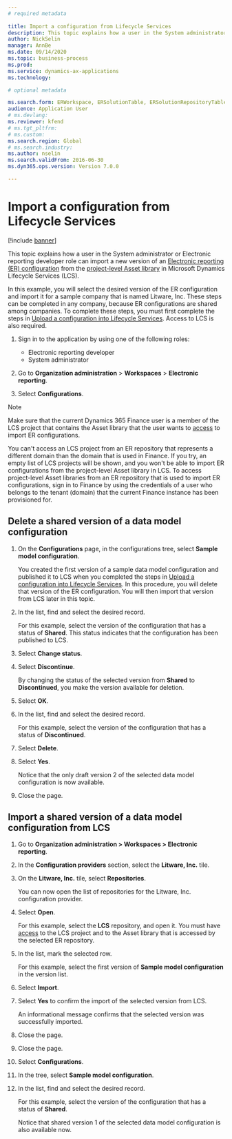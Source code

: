 ```yaml
--- 
# required metadata 
 
title: Import a configuration from Lifecycle Services
description: This topic explains how a user in the System administrator or Electronic reporting developer role can import a new version of an Electronic reporting (ER) configuration from Microsoft Dynamics Lifecycle Services (LCS). 
author: NickSelin
manager: AnnBe 
ms.date: 09/14/2020
ms.topic: business-process 
ms.prod:  
ms.service: dynamics-ax-applications 
ms.technology:  

# optional metadata 

ms.search.form: ERWorkspace, ERSolutionTable, ERSolutionRepositoryTable, ERSolutionImport
audience: Application User 
# ms.devlang:  
ms.reviewer: kfend
# ms.tgt_pltfrm:  
# ms.custom:  
ms.search.region: Global
# ms.search.industry: 
ms.author: nselin
ms.search.validFrom: 2016-06-30 
ms.dyn365.ops.version: Version 7.0.0

---
```


# Import a configuration from Lifecycle Services

[!include [banner](../../includes/banner.md)]

This topic explains how a user in the System administrator or Electronic reporting developer role can import a new version of an [Electronic reporting (ER) configuration](../general-electronic-reporting.md#Configuration) from the [project-level Asset library](../../lifecycle-services/asset-library.md) in Microsoft Dynamics Lifecycle Services (LCS).

In this example, you will select the desired version of the ER configuration and import it for a sample company that is named Litware, Inc. These steps can be completed in any company, because ER configurations are shared among companies. To complete these steps, you must first complete the steps in [Upload a configuration into Lifecycle Services](er-upload-configuration-into-lifecycle-services.md). Access to LCS is also required.

1. Sign in to the application by using one of the following roles:

    - Electronic reporting developer
    - System administrator

2. Go to **Organization administration** \> **Workspaces** \> **Electronic reporting**.
3. Select **Configurations**.

<a name="accessconditions"></a>
> [!NOTE]
> Make sure that the current Dynamics 365 Finance user is a member of the LCS project that contains the Asset library that the user wants to [access](../../lifecycle-services/asset-library.md#asset-library-support) to import ER configurations.
>
> You can't access an LCS project from an ER repository that represents a different domain than the domain that is used in Finance. If you try, an empty list of LCS projects will be shown, and you won't be able to import ER configurations from the project-level Asset library in LCS. To access project-level Asset libraries from an ER repository that is used to import ER configurations, sign in to Finance by using the credentials of a user who belongs to the tenant (domain) that the current Finance instance has been provisioned for.

## Delete a shared version of a data model configuration

1. On the **Configurations** page, in the configurations tree, select **Sample model configuration**.

    You created the first version of a sample data model configuration and published it to LCS when you completed the steps in [Upload a configuration into Lifecycle Services](er-upload-configuration-into-lifecycle-services.md). In this procedure, you will delete that version of the ER configuration. You will then import that version from LCS later in this topic.

2. In the list, find and select the desired record.

    For this example, select the version of the configuration that has a status of **Shared**. This status indicates that the configuration has been published to LCS.

3. Select **Change status**.
4. Select **Discontinue**.

    By changing the status of the selected version from **Shared** to **Discontinued**, you make the version available for deletion.

5. Select **OK**.
6. In the list, find and select the desired record.

    For this example, select the version of the configuration that has a status of **Discontinued**.

7. Select **Delete**.
8. Select **Yes**.

    Notice that the only draft version 2 of the selected data model configuration is now available.

9. Close the page.

## Import a shared version of a data model configuration from LCS

1. Go to **Organization administration \> Workspaces \> Electronic reporting**.

2. In the **Configuration providers** section, select the **Litware, Inc.** tile.

3. On the **Litware, Inc.** tile, select **Repositories**.

    You can now open the list of repositories for the Litware, Inc. configuration provider.

4. Select **Open**.

    For this example, select the **LCS** repository, and open it. You must have [access](#accessconditions) to the LCS project and to the Asset library that is accessed by the selected ER repository.

5. In the list, mark the selected row.

    For this example, select the first version of **Sample model configuration** in the version list.

6. Select **Import**.
7. Select **Yes** to confirm the import of the selected version from LCS.

    An informational message confirms that the selected version was successfully imported.

8. Close the page.
9. Close the page.
10. Select **Configurations**.
11. In the tree, select **Sample model configuration**.
12. In the list, find and select the desired record.

    For this example, select the version of the configuration that has a status of **Shared**.

    Notice that shared version 1 of the selected data model configuration is also available now.
